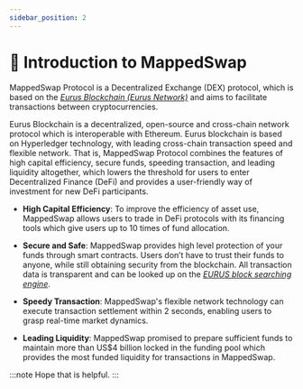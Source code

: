 ```yaml
---
sidebar_position: 2
---
```

# 📍 Introduction to MappedSwap

MappedSwap Protocol is a Decentralized Exchange (DEX) protocol, which is based on the *[Eurus Blockchain (Eurus Network)](https://www.eurus.network/en/)* and aims to facilitate transactions between cryptocurrencies.

Eurus Blockchain is a decentralized, open-source and cross-chain network protocol which is interoperable with Ethereum. Eurus blockchain is based on Hyperledger technology, with leading cross-chain transaction speed and flexible network. That is, MappedSwap Protocol combines the features of high capital efficiency, secure funds, speeding transaction, and leading liquidity altogether, which lowers the threshold for users to enter Decentralized Finance (DeFi) and provides a user-friendly way of investment for new DeFi participants.

 * __High Capital Efficiency__: To improve the efficiency of asset use, MappedSwap allows users to trade in DeFi protocols with its financing tools which give users up to 10 times of fund allocation.

 * __Secure and Safe__: MappedSwap provides high level protection of your funds through smart contracts. Users don’t have to trust their funds to anyone, while still obtaining security from the blockchain. All transaction data is transparent and can be looked up on the *[EURUS block searching engine](https://explorer.eurus.network/dashboard?_gl=1%2ahyxny2%2a_ga%2aMTY2OTQ5ODk4Ny4xNjMzNTA4Nzcz%2a_ga_ZW94ZXJX3S%2aMTYzNDEzNjc3OS40LjEuMTYzNDEzNzEyMy4w)*.

 * __Speedy Transaction__: MappedSwap's flexible network technology can execute transaction settlement within 2 seconds, enabling users to grasp real-time market dynamics.

 * __Leading Liquidity__: MappedSwap promised to prepare sufficient funds to maintain more than US$4 billion locked in the funding pool which provides the most funded liquidity for transactions in MappedSwap.

 :::note
 Hope that is helpful.
 :::




